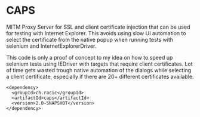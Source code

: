 CAPS
====

MITM Proxy Server for SSL and client certificate injection that can be used for testing with Internet Explorer.
This avoids using slow UI automation to select the certificate from the native popup when running tests with selenium and InternetExplorerDriver.

This code is only a proof of concept to my idea on how to speed up selenium tests using IEDriver with targets that require client certificates.
Lot of time gets wasted trough native automation of the dialogs while selecting a client certificate, especially if there are 20+ different certificates available.

```
<dependency>
  <groupId>ch.racic</groupId>
  <artifactId>caps</artifactId>
  <version>2.0-SNAPSHOT</version>
</dependency>
```

